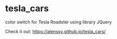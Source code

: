 # tesla_cars

color switch for Tesla Roadster using library JQuery

Check it out: https://alenssy.github.io/tesla_cars/
